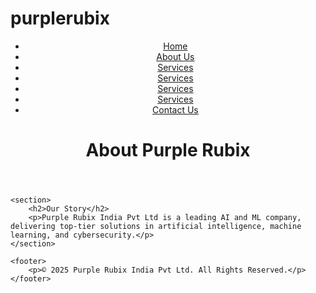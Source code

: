 # purplerubix
<!DOCTYPE html>
<html lang="en">
<head>
    <meta charset="UTF-8">
    <meta name="viewport" content="width=device-width, initial-scale=1.0">
    <title>About Us | Purple Rubix</title>
    <link rel="stylesheet" href="css/styles.css">
</head>
<body>
    <header>
        <nav>
            <ul>
                <li><a href="index.html">Home</a></li>
                <li><a href="about.html">About Us</a></li>
                <li><a href="Services.hmtl">Services</a></li>
                <li><a href="Solutions.html">Services</a></li>
                <li><a href="Resources.html">Services</a></li>
                <li><a href="CaseStudy.html">Services</a></li>
                <li><a href="ContactUs.html">Contact Us</a></li>
            </ul>
        </nav>
        <h1>About Purple Rubix</h1>
    </header>
    
    <section>
        <h2>Our Story</h2>
        <p>Purple Rubix India Pvt Ltd is a leading AI and ML company, delivering top-tier solutions in artificial intelligence, machine learning, and cybersecurity.</p>
    </section>

    <footer>
        <p>© 2025 Purple Rubix India Pvt Ltd. All Rights Reserved.</p>
    </footer>
</body>
</html>
